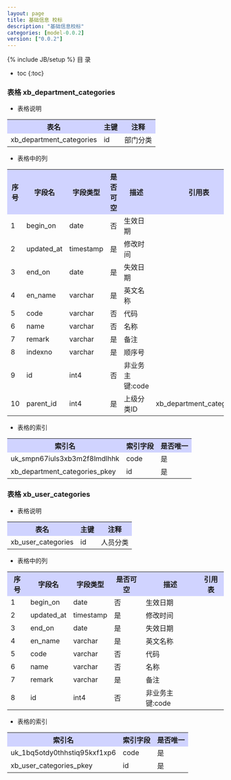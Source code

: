 ```yaml
---
layout: page
title: 基础信息 校标
description: "基础信息校标"
categories: [model-0.0.2]
version: ["0.0.2"]
---
```

{% include JB/setup %}
 目  录

* toc
{:toc}



### 表格 xb_department_categories

  * 表格说明

<table class="table table-bordered table-striped table-condensed">
<tr><th style="background-color:#D0D3FF">表名</th><th style="background-color:#D0D3FF">主键</th><th style="background-color:#D0D3FF">注释</th>  </tr>
<tr><td>xb_department_categories</td><td>id</td><td>部门分类</td>  </tr>
</table>

  * 表格中的列

<table class="table table-bordered table-striped table-condensed">
<tr><th style="background-color:#D0D3FF">序号</th><th style="background-color:#D0D3FF">字段名</th><th style="background-color:#D0D3FF">字段类型</th><th style="background-color:#D0D3FF">是否可空</th><th style="background-color:#D0D3FF">描述</th><th style="background-color:#D0D3FF">引用表</th>  </tr>
<tr><td>1</td><td>begin_on</td><td>date</td><td>否</td><td>生效日期</td><td></td>  </tr>
<tr><td>2</td><td>updated_at</td><td>timestamp</td><td>是</td><td>修改时间</td><td></td>  </tr>
<tr><td>3</td><td>end_on</td><td>date</td><td>是</td><td>失效日期</td><td></td>  </tr>
<tr><td>4</td><td>en_name</td><td>varchar</td><td>是</td><td>英文名称</td><td></td>  </tr>
<tr><td>5</td><td>code</td><td>varchar</td><td>否</td><td>代码</td><td></td>  </tr>
<tr><td>6</td><td>name</td><td>varchar</td><td>否</td><td>名称</td><td></td>  </tr>
<tr><td>7</td><td>remark</td><td>varchar</td><td>是</td><td>备注</td><td></td>  </tr>
<tr><td>8</td><td>indexno</td><td>varchar</td><td>是</td><td>顺序号</td><td></td>  </tr>
<tr><td>9</td><td>id</td><td>int4</td><td>否</td><td>非业务主键:code</td><td></td>  </tr>
<tr><td>10</td><td>parent_id</td><td>int4</td><td>是</td><td>上级分类ID</td><td>xb_department_categories</td>  </tr>
</table>

 
  * 表格的索引

<table class="table table-bordered table-striped table-condensed">
  <tr>
<th style="background-color:#D0D3FF">索引名</th><th style="background-color:#D0D3FF">索引字段</th><th style="background-color:#D0D3FF">是否唯一</th>  </tr>
<tr><td>uk_smpn67iuls3xb3m2f8lmdlhhk</td><td>code&nbsp;</td><td>是</td>  </tr>
<tr><td>xb_department_categories_pkey</td><td>id&nbsp;</td><td>是</td>  </tr>
</table>

### 表格 xb_user_categories

  * 表格说明

<table class="table table-bordered table-striped table-condensed">
<tr><th style="background-color:#D0D3FF">表名</th><th style="background-color:#D0D3FF">主键</th><th style="background-color:#D0D3FF">注释</th>  </tr>
<tr><td>xb_user_categories</td><td>id</td><td>人员分类</td>  </tr>
</table>

  * 表格中的列

<table class="table table-bordered table-striped table-condensed">
<tr><th style="background-color:#D0D3FF">序号</th><th style="background-color:#D0D3FF">字段名</th><th style="background-color:#D0D3FF">字段类型</th><th style="background-color:#D0D3FF">是否可空</th><th style="background-color:#D0D3FF">描述</th><th style="background-color:#D0D3FF">引用表</th>  </tr>
<tr><td>1</td><td>begin_on</td><td>date</td><td>否</td><td>生效日期</td><td></td>  </tr>
<tr><td>2</td><td>updated_at</td><td>timestamp</td><td>是</td><td>修改时间</td><td></td>  </tr>
<tr><td>3</td><td>end_on</td><td>date</td><td>是</td><td>失效日期</td><td></td>  </tr>
<tr><td>4</td><td>en_name</td><td>varchar</td><td>是</td><td>英文名称</td><td></td>  </tr>
<tr><td>5</td><td>code</td><td>varchar</td><td>否</td><td>代码</td><td></td>  </tr>
<tr><td>6</td><td>name</td><td>varchar</td><td>否</td><td>名称</td><td></td>  </tr>
<tr><td>7</td><td>remark</td><td>varchar</td><td>是</td><td>备注</td><td></td>  </tr>
<tr><td>8</td><td>id</td><td>int4</td><td>否</td><td>非业务主键:code</td><td></td>  </tr>
</table>

 
  * 表格的索引

<table class="table table-bordered table-striped table-condensed">
  <tr>
<th style="background-color:#D0D3FF">索引名</th><th style="background-color:#D0D3FF">索引字段</th><th style="background-color:#D0D3FF">是否唯一</th>  </tr>
<tr><td>uk_1bq5otdy0thhstiq95kxf1xp6</td><td>code&nbsp;</td><td>是</td>  </tr>
<tr><td>xb_user_categories_pkey</td><td>id&nbsp;</td><td>是</td>  </tr>
</table>
